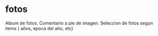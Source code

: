 # fotos
Album de fotos. Comentario a pie de imagen. Seleccion de fotos segun items ( años, epoca del año, etc)
